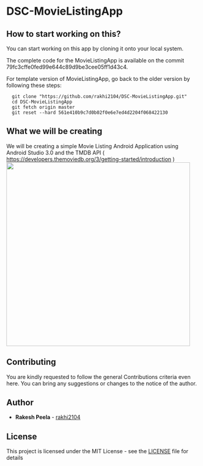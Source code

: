 # DSC-MovieListingApp

## How to start working on this?
You can start working on this app by cloning it onto your local system.

The complete code for the MovieListingApp is available on the commit 79fc3cffe0fed99e644c89d9be3cee05ff1d43c4.

For template version of MovieListingApp, go back to the older version by following these steps:
```git
  git clone "https://github.com/rakhi2104/DSC-MovieListingApp.git"
  cd DSC-MovieListingApp
  git fetch origin master
  git reset --hard 561e410b9c7d0b02f0e6e7ed4d2204f068422130
```

## What we will be creating 

We will be creating a simple Movie Listing Android Application using Android Studio 3.0 and the TMDB API ( https://developers.themoviedb.org/3/getting-started/introduction )
<br>
<img src="https://res.cloudinary.com/crack-jack/image/upload/v1512662888/DSC-MovieListing.jpg" height="480" style="text-align: center">

## Contributing

You are kindly requested to follow the general Contributions criteria even here. You can bring any suggestions or changes to the notice of the author.

## Author

* **Rakesh Peela** - [rakhi2104](https://github.com/rakhi2104)

## License

This project is licensed under the MIT License - see the [LICENSE](LICENSE) file for details
